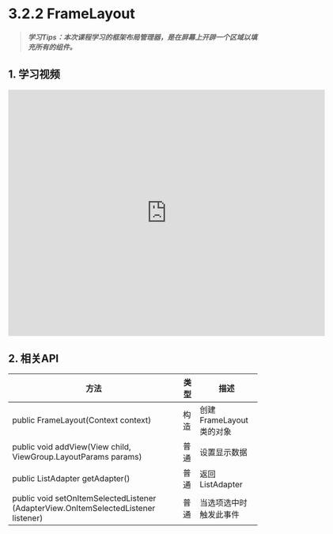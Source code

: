 # 3.2.2 FrameLayout

>##### 学习Tips：本次课程学习的框架布局管理器，是在屏幕上开辟一个区域以填充所有的组件。

## 1. 学习视频

<iframe frameborder="0" width="640" height="498" src="https://v.qq.com/iframe/player.html?vid=z0180bhmznp&tiny=0&auto=0" allowfullscreen></iframe>

## 2. 相关API

| 方法 | 类型 | 描述 |
| -- | -- | -- |
| public FrameLayout(Context context) | 构造 | 创建FrameLayout类的对象 |
| public void addView(View child, ViewGroup.LayoutParams params) | 普通 | 设置显示数据 |
| public ListAdapter getAdapter() | 普通 | 返回ListAdapter |
| public void setOnItemSelectedListener (AdapterView.OnItemSelectedListener listener) | 普通 | 当选项选中时触发此事件 |